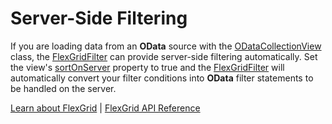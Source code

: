 Server-Side Filtering
=====================

If you are loading data from an **OData** source with the [ODataCollectionView](https://www.grapecity.com/wijmo/api/classes/wijmo_odata.odatacollectionview.html) class, the [FlexGridFilter](https://www.grapecity.com/wijmo/api/classes/wijmo_grid_filter.flexgridfilter.html) can provide server-side filtering automatically. Set the view's [sortOnServer](https://www.grapecity.com/wijmo/api/classes/wijmo_odata.odatavirtualcollectionview.html#sortonserver) property to true and the [FlexGridFilter](https://www.grapecity.com/wijmo/api/classes/wijmo_grid_filter.flexgridfilter.html) will automatically convert your filter conditions into **OData** filter statements to be handled on the server.

[Learn about FlexGrid](https://www.grapecity.com/wijmo/flexgrid-javascript-data-grid) | [FlexGrid API Reference](https://www.grapecity.com/wijmo/api/classes/wijmo_grid.flexgrid.html)